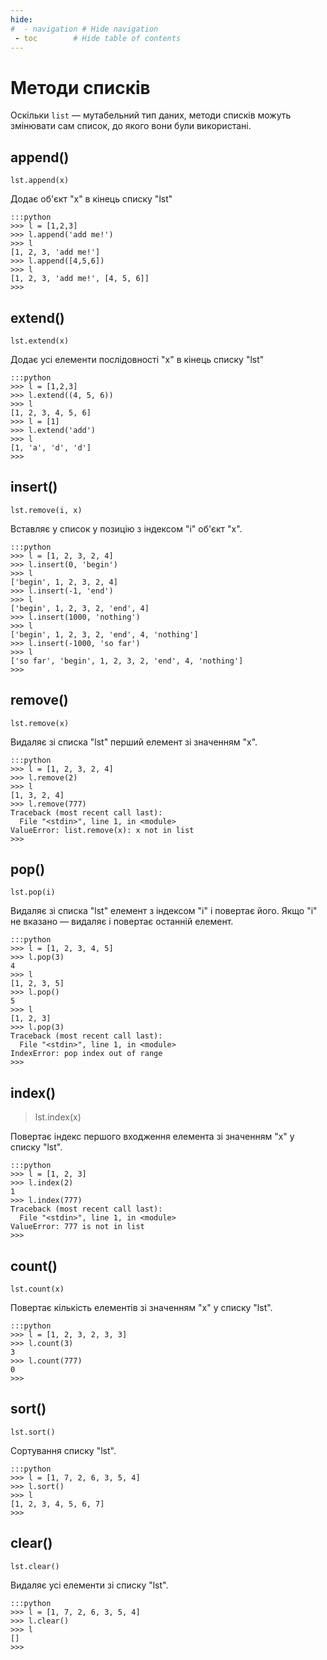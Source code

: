 ```yaml
---
hide:
#  - navigation # Hide navigation
 - toc        # Hide table of contents
---
```


# Методи списків

Оскільки `list` — мутабельний тип даних, 
методи списків можуть змінювати сам список, до якого вони були використані. 

## append()

	lst.append(x)

Додає об'єкт "x" в кінець списку "lst"

	:::python
	>>> l = [1,2,3]
	>>> l.append('add me!')
	>>> l
	[1, 2, 3, 'add me!']
	>>> l.append([4,5,6])
	>>> l
	[1, 2, 3, 'add me!', [4, 5, 6]]
	>>>

## extend()

	lst.extend(x)

Додає усі елементи послідовності "x" в кінець списку "lst"

	:::python
	>>> l = [1,2,3]
	>>> l.extend((4, 5, 6))
	>>> l
	[1, 2, 3, 4, 5, 6]
	>>> l = [1]
	>>> l.extend('add')
	>>> l
	[1, 'a', 'd', 'd']
	>>>

## insert()

	lst.remove(i, x)

Вставляє у список у позицію з індексом "i" об'єкт "x".

	:::python
	>>> l = [1, 2, 3, 2, 4]
	>>> l.insert(0, 'begin')
	>>> l
	['begin', 1, 2, 3, 2, 4]
	>>> l.insert(-1, 'end')
	>>> l
	['begin', 1, 2, 3, 2, 'end', 4]
	>>> l.insert(1000, 'nothing')
	>>> l
	['begin', 1, 2, 3, 2, 'end', 4, 'nothing']
	>>> l.insert(-1000, 'so far')
	>>> l
	['so far', 'begin', 1, 2, 3, 2, 'end', 4, 'nothing']
	>>>
	
	
## remove()

	lst.remove(x)

Видаляє зі списка "lst" перший елемент зі значенням "x".

	:::python
	>>> l = [1, 2, 3, 2, 4]
	>>> l.remove(2)
	>>> l
	[1, 3, 2, 4]
	>>> l.remove(777)
	Traceback (most recent call last):
	  File "<stdin>", line 1, in <module>
	ValueError: list.remove(x): x not in list
	>>>


## pop()

	lst.pop(i)

Видаляє зі списка "lst" елемент з індексом "i" і повертає його.
Якщо "i" не вказано — видаляє і повертає останній елемент.

	:::python
	>>> l = [1, 2, 3, 4, 5]
	>>> l.pop(3)
	4
	>>> l
	[1, 2, 3, 5]
	>>> l.pop()
	5
	>>> l
	[1, 2, 3]
	>>> l.pop(3)
	Traceback (most recent call last):
	  File "<stdin>", line 1, in <module>
	IndexError: pop index out of range
	>>>

## index()
	
> lst.index(x)

Повертає індекс першого входження елемента зі значенням "x" у списку "lst".

	:::python
	>>> l = [1, 2, 3]
	>>> l.index(2)
	1
	>>> l.index(777)
	Traceback (most recent call last):
	  File "<stdin>", line 1, in <module>
	ValueError: 777 is not in list
	>>>

## count()
	
	lst.count(x)

Повертає кількість елементів зі значенням "x" у списку "lst".

	:::python
	>>> l = [1, 2, 3, 2, 3, 3]
	>>> l.count(3)
	3
	>>> l.count(777)
	0
	>>>

## sort()
	
	lst.sort()

Сортування списку "lst".

	:::python
	>>> l = [1, 7, 2, 6, 3, 5, 4]
	>>> l.sort()
	>>> l
	[1, 2, 3, 4, 5, 6, 7]
	>>>


## clear()
	
	lst.clear()

Видаляє усі елементи зі списку "lst".

	:::python
	>>> l = [1, 7, 2, 6, 3, 5, 4]
	>>> l.clear()
	>>> l
	[]
	>>>
